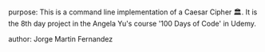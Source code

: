 purpose: This is a command line implementation of a Caesar Cipher 🏛️. It is the 8th day project in the Angela Yu's course '100 Days of Code' in Udemy.

author: Jorge Martin Fernandez
